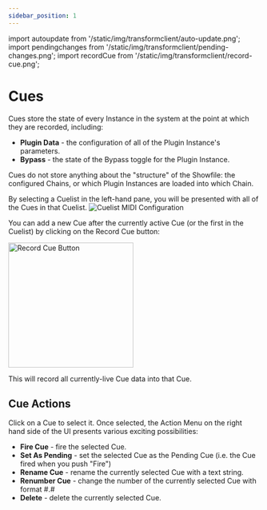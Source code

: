 ```yaml
---
sidebar_position: 1
---
```


import autoupdate from '/static/img/transformclient/auto-update.png';
import pendingchanges from '/static/img/transformclient/pending-changes.png';
import recordCue from '/static/img/transformclient/record-cue.png';


# Cues

Cues store the state of every Instance in the system at the point at which they are recorded, including:

* **Plugin Data** - the configuration of all of the Plugin Instance's parameters.
* **Bypass** - the state of the Bypass toggle for the Plugin Instance.

Cues do not store anything about the "structure" of the Showfile: the configured Chains, or which
Plugin Instances are loaded into which Chain.

By selecting a Cuelist in the left-hand pane, you will be presented with all of the Cues in that Cuelist.
![Cuelist MIDI Configuration](@site/static/img/transformclient/cuelists-nofilter.png)

You can add a new Cue after the currently active Cue (or the first in the Cuelist) by clicking on the Record Cue button:

<img src={recordCue} alt="Record Cue Button" width="250" />

This will record all currently-live Cue data into that Cue.

## Cue Actions

Click on a Cue to select it. Once selected, the Action Menu on the right hand side of the UI
presents various exciting possibilities:

* **Fire Cue** - fire the selected Cue.
* **Set As Pending** - set the selected Cue as the Pending Cue (i.e. the Cue fired when you push
  "Fire")
* **Rename Cue** - rename the currently selected Cue with a text string.
* **Renumber Cue** - change the number of the currently selected Cue with format #.#
* **Delete** - delete the currently selected Cue.

